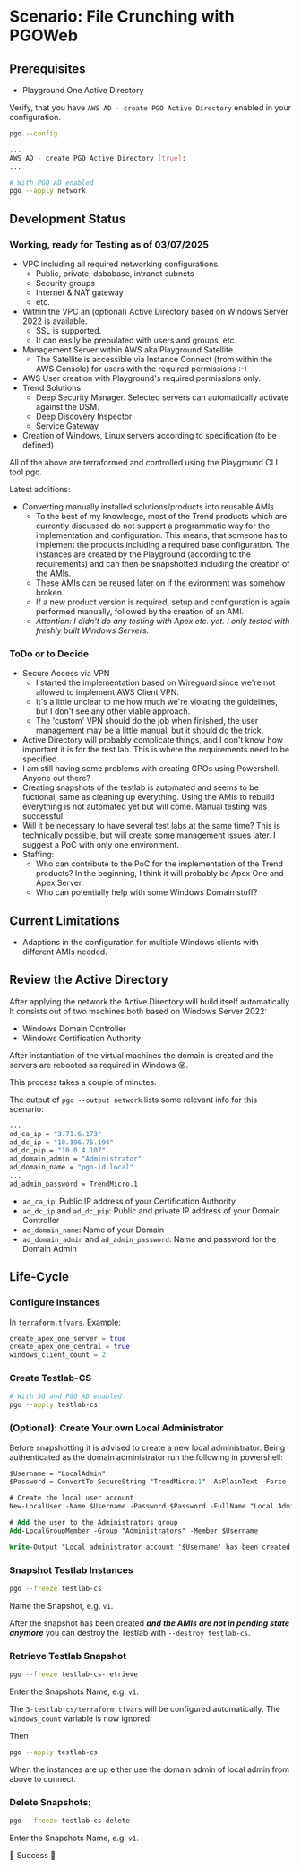 # Scenario: File Crunching with PGOWeb


## Prerequisites

- Playground One Active Directory

Verify, that you have `AWS AD - create PGO Active Directory` enabled in your configuration.

```sh
pgo --config
```

```sh
...
AWS AD - create PGO Active Directory [true]: 
...
```

```sh
# With PGO AD enabled
pgo --apply network
```

## Development Status

### Working, ready for Testing as of 03/07/2025

- VPC including all required networking configurations.
  - Public, private, dababase, intranet subnets
  - Security groups
  - Internet & NAT gateway
  - etc.
- Within the VPC an (optional) Active Directory based on Windows Server 2022 is available.
  - SSL is supported.
  - It can easily be prepulated with users and groups, etc.
- Management Server within AWS aka Playground Satellite.
  - The Satellite is accessible via Instance Connect (from within the AWS Console) for users with the required permissions :-)
- AWS User creation with Playground's required permissions only.
- Trend Solutions
  - Deep Security Manager. Selected servers can automatically activate against the DSM.
  - Deep Discovery Inspector
  - Service Gateway
- Creation of Windows, Linux servers according to specification (to be defined)

All of the above are terraformed and controlled using the Playground CLI tool pgo.

Latest additions:

- Converting manually installed solutions/products into reusable AMIs
  - To the best of my knowledge, most of the Trend products which are currently discussed do not support a programmatic way for the implementation and configuration. This means, that someone has to implement the products including a required base configuration. The instances are created by the Playground (according to the requirements) and can then be snapshotted including the creation of the AMIs.
  - These AMIs can be reused later on if the evironment was somehow broken.
  - If a new product version is required, setup and configuration is again performed manually, followed by the creation of an AMI.
  - *Attention: I didn't do any testing with Apex etc. yet. I only tested with freshly built Windows Servers.*

### ToDo or to Decide

- Secure Access via VPN
  - I started the implementation based on Wireguard since we're not allowed to implement AWS Client VPN.
  - It's a little unclear to me how much we're violating the guidelines, but I don't see any other viable approach.
  - The 'custom' VPN should do the job when finished, the user management may be a little manual, but it should do the trick.
- Active Directory will probably complicate things, and I don't know how important it is for the test lab. This is where the requirements need to be specified.
- I am still having some problems with creating GPOs using Powershell. Anyone out there?
- Creating snapshots of the testlab is automated and seems to be fuctional, same as cleaning up everything. Using the AMIs to rebuild everything is not automated yet but will come. Manual testing was successful.
- Will it be necessary to have several test labs at the same time? This is technically possible, but will create some management issues later. I suggest a PoC with only one environment.
- Staffing:
  - Who can contribute to the PoC for the implementation of the Trend products? In the beginning, I think it will probably be Apex One and Apex Server.
  - Who can potentially help with some Windows Domain stuff?

## Current Limitations

- Adaptions in the configuration for multiple Windows clients with different AMIs needed.
 
## Review the Active Directory

After applying the network the Active Directory will build itself automatically. It consists out of two machines both based on Windows Server 2022:

- Windows Domain Controller 
- Windows Certification Authority

After instantiation of the virtual machines the domain is created and the servers are rebooted as required in Windows 😜.

This process takes a couple of minutes.

The output of `pgo --output network` lists some relevant info for this scenario:

```sh
...
ad_ca_ip = "3.71.6.173"
ad_dc_ip = "18.196.75.194"
ad_dc_pip = "10.0.4.107"
ad_domain_admin = "Administrator"
ad_domain_name = "pgo-id.local"
...
ad_admin_password = TrendMicro.1
```

- `ad_ca_ip`: Public IP address of your Certification Authority
- `ad_dc_ip` and `ad_dc_pip`: Public and private IP address of your Domain Controller
- `ad_domain_name`: Name of your Domain
- `ad_domain_admin` and `ad_admin_password`: Name and password for the Domain Admin

## Life-Cycle

### Configure Instances

In `terraform.tfvars`. Example:

```tf
create_apex_one_server = true
create_apex_one_central = true
windows_client_count = 2
```

### Create Testlab-CS

```sh
# With SG and PGO AD enabled
pgo --apply testlab-cs
```

### (Optional): Create Your own Local Administrator

Before snapshotting it is advised to create a new local administrator. Being authenticated as the domain administrator run the following in powershell:

```ps
$Username = "LocalAdmin"
$Password = ConvertTo-SecureString "TrendMicro.1" -AsPlainText -Force

# Create the local user account
New-LocalUser -Name $Username -Password $Password -FullName "Local Administrator" -Description "Local Admin Account"

# Add the user to the Administrators group
Add-LocalGroupMember -Group "Administrators" -Member $Username

Write-Output "Local administrator account '$Username' has been created successfully."
```

### Snapshot Testlab Instances

```sh
pgo --freeze testlab-cs
```

Name the Snapshot, e.g. `v1`.

After the snapshot has been created ***and the AMIs are not in pending state anymore*** you can destroy the Testlab with `--destroy testlab-cs`.

### Retrieve Testlab Snapshot

```sh
pgo --freeze testlab-cs-retrieve
```

Enter the Snapshots Name, e.g. `v1`.

The `3-testlab-cs/terraform.tfvars` will be configured automatically. The `windows_count` variable is now ignored.

Then

```sh
pgo --apply testlab-cs
```

When the instances are up either use the domain admin of local admin from above to connect.

### Delete Snapshots:

```sh
pgo --freeze testlab-cs-delete
```

Enter the Snapshots Name, e.g. `v1`.

🎉 Success 🎉
